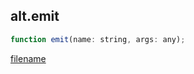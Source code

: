 ## alt.emit

```js
function emit(name: string, args: any);
```

[filename](method_emit_m.md ':include')